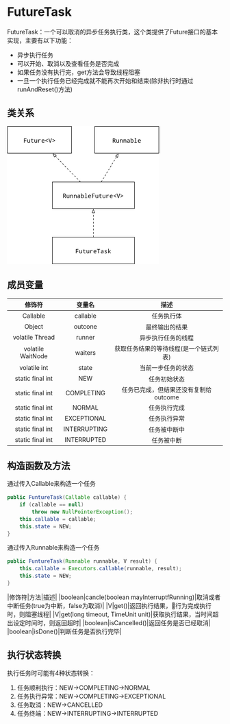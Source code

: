 # FutureTask
FutureTask：一个可以取消的异步任务执行类，这个类提供了Future接口的基本实现，主要有以下功能：
- 异步执行任务
- 可以开始、取消以及查看任务是否完成
- 如果任务没有执行完，get方法会导致线程阻塞
- 一旦一个执行任务已经完成就不能再次开始和结束(除非执行时通过runAndReset()方法)

## 类关系
![image](../img/FutureTask.jpg)

## 成员变量
|修饰符|变量名|描述|
|:---:|:---:|:---:|
|Callable|callable|任务执行体|
|Object|outcone|最终输出的结果|
|volatile Thread|runner|异步执行任务的线程|
|volatile WaitNode|waiters|获取任务结果的等待线程(是一个链式列表)|
|volatile int|state|当前一步任务的状态|
|static final int|NEW|任务初始状态|
|static final int|COMPLETING|任务已完成，但结果还没有复制给outcome|
|static final int|NORMAL|任务执行完成|
|static final int|EXCEPTIONAL|任务执行异常|
|static final int|INTERRUPTING|任务被中断中|
|static final int|INTERRUPTED|任务被中断|

## 构造函数及方法
通过传入Callable来构造一个任务
```java
public FuntureTask(Callable callable) {
    if (callable == null)
        throw new NullPointerException();
    this.callable = callable;
    this.state = NEW;
}
```
通过传入Runnable来构造一个任务
```java
public FuntureTask(Runnable runnable, V result) {
    this.callable = Executors.callable(runnable, result);
    this.state = NEW;
}
```

|修饰符|方法|描述|
|boolean|cancle(boolean mayInterruptfRunning)|取消或者中断任务(true为中断，false为取消)|
|V|get()|返回执行结果，行为完成执行时，则阻塞线程|
|V|get(long timeout, TimeUnit unit)|获取执行结果，当时间超出设定时间时，则返回超时|
|boolean|isCancelled()|返回任务是否已经取消|
|boolean|isDone()|判断任务是否执行完毕|

## 执行状态转换
执行任务时可能有4种状态转换：
1. 任务顺利执行：NEW->COMPLETING->NORMAL
2. 任务执行异常：NEW->COMPLETING->EXCEPTIONAL
3. 任务取消：NEW->CANCELLED
4. 任务终端：NEW->INTERRUPTING->INTERRUPTED




